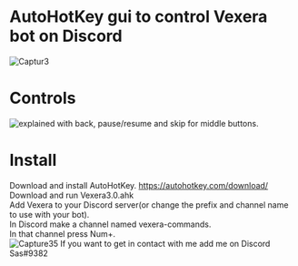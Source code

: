 # AutoHotKey gui to control Vexera bot on Discord

![Captur3](https://user-images.githubusercontent.com/81105398/112681851-8c391f80-8e6f-11eb-8123-70630c81e7e0.PNG)

# Controls 

![explained](https://user-images.githubusercontent.com/81105398/112686534-5ea3a480-8e76-11eb-93a0-df0e6db20e21.PNG)
with back, pause/resume and skip for middle buttons.
# Install
Download and install AutoHotKey. https://autohotkey.com/download/</br>
Download and run Vexera3.0.ahk</br>
Add Vexera to your Discord server(or change the prefix and channel name to use with your bot).</br>
In Discord make a channel named vexera-commands.</br>
In that channel press Num+.</br>
![Capture35](https://user-images.githubusercontent.com/81105398/112683516-f5219700-8e71-11eb-933e-0729f299d0fa.PNG)
If you want to get in contact with me add me on Discord Sas#9382
